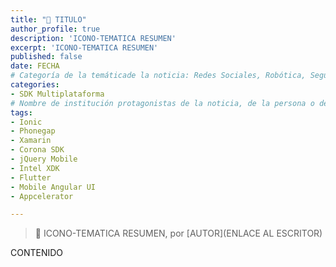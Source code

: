 ```yaml
---
title: "📰 TITULO"
author_profile: true
description: 'ICONO-TEMATICA RESUMEN'
excerpt: 'ICONO-TEMATICA RESUMEN'
published: false
date: FECHA
# Categoría de la temáticade la noticia: Redes Sociales, Robótica, Seguridad Informática, Software, SDK Multiplataforma, Educación, Genética
categories:
- SDK Multiplataforma
# Nombre de institución protagonistas de la noticia, de la persona o del software, sistema o SDK.
tags:
- Ionic
- Phonegap
- Xamarin
- Corona SDK
- jQuery Mobile
- Intel XDK
- Flutter
- Mobile Angular UI
- Appcelerator

---
```

> 📰 ICONO-TEMATICA RESUMEN, por [AUTOR](ENLACE AL ESCRITOR)

CONTENIDO